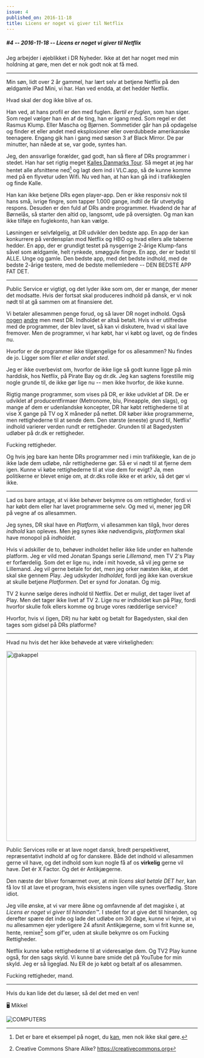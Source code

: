 ```yaml
---
issue: 4
published_on: 2016-11-18
title: Licens er noget vi giver til Netflix
---
```


##### #4 -- 2016-11-18 -- Licens er noget vi giver til Netflix

Jeg arbejder i øjeblikket i DR Nyheder. Ikke at det har noget med min holdning at gøre, men det er nok godt nok at få med.

---

Min søn, lidt over 2 år gammel, har lært selv at betjene Netflix på den ældgamle iPad Mini, vi har. Han ved endda, at det hedder Netflix.

Hvad skal der dog ikke blive af os.

Han ved, at hans profil er den med fuglen. _Bertil er fuglen_, som han siger. Som regel vælger han én af de ting, han er igang med. Som regel er det Rasmus Klump. Eller Mascha og Bjørnen. Sommetider går han på opdagelse og finder et eller andet med eksplosioner eller overdubbede amerikanske teenagere. Engang gik han i gang med sæson 3 af Black Mirror. De par minutter, han nåede at se, var gode, syntes han.

Jeg, den ansvarlige forælder, gad godt, han så flere af DRs programmer i stedet. Han har set rigtig meget [Kalles Danmarks Tour][kalle]. Så meget at jeg har hentet alle afsnittene ned[^dldr] og lagt dem ind i VLC.app, så de kunne komme med på en flyvetur uden Wifi. Nu ved han, at han kan gå ind i trafikkeglen og finde Kalle.

Han kan ikke betjene DRs egen player-app. Den er ikke responsiv nok til hans små, ivrige fingre, som tapper 1.000 gange, indtil de får utvetydig respons. Desuden er den fuld af DRs andre programmer. Hvadend de har af Børnelås, så starter den altid op, langsomt, ude på oversigten. Og man kan ikke tilføje en fuglekonto, han kan vælge.

Løsningen er selvfølgelig, at DR udvikler den bedste app. En app der kan konkurrere på verdensplan mod Netflix og HBO og hvad ellers alle taberne hedder. En app, der er grundigt testet på nysgerrige 2-årige Klump-fans såvel som ældgamle, helt rynkede, smøggule fingre. En app, der er bedst til ALLE. Unge og gamle. Den bedste app, med det bedste indhold, med de bedste 2-årige testere, med de bedste mellemledere -- DEN BEDSTE APP FAT DET.

---

Public Service er vigtigt, og det lyder ikke som om, der er mange, der mener det modsatte. Hvis der fortsat skal produceres indhold på dansk, er vi nok nødt til at gå sammen om at finansiere det.

Vi betaler allesammen penge forud, og så laver DR noget indhold. Også [nogen][tv2] [andre][24syv] men mest DR. Indholdet er altså betalt. Hvis vi er utilfredse med de programmer, der blev lavet, så kan vi diskutere, hvad vi skal lave fremover. Men de programmer, vi har købt, har vi købt og lavet, og de findes nu.

Hvorfor er de programmer ikke tilgængelige for os allesammen? Nu findes de jo. Ligger som filer _et eller andet sted_.

Jeg er ikke overbevist om, hvorfor de ikke lige så godt kunne ligge på min harddisk, hos Netflix, på Pirate Bay og dr.dk. Jeg kan sagtens forestille mig nogle grunde til, de ikke gør lige nu -- men ikke hvorfor, de ikke kunne.

Rigtig mange programmer, som vises på DR, er ikke udviklet af DR. De er udviklet af producentfirmaer (Metronome, blu, Pineapple, den slags), og mange af dem er udenlandske koncepter, DR har købt rettighederne til at vise X gange på TV og X måneder på nettet. DR køber ikke programmerne, men rettighederne til at sende dem. Den største (eneste) grund til, Netflix' indhold varierer verden rundt er rettigheder. Grunden til at Bagedysten udløber på dr.dk er rettigheder.

Fucking rettigheder.

Og hvis jeg bare kan hente DRs programmer ned i min trafikkegle, kan de jo ikke lade dem udløbe, når rettighederne gør. Så er vi nødt til at fjerne dem igen. Kunne vi købe rettighederne til at vise dem for evigt? Ja, men politikerne er blevet enige om, at dr.dks rolle ikke er et arkiv, så det gør vi ikke.

---

Lad os bare antage, at vi ikke behøver bekymre os om rettigheder, fordi vi har købt dem eller har lavet programmerne selv. Og med vi, mener jeg DR på vegne af os allesammen.

Jeg synes, DR skal have en _Platform_, vi allesammen kan tilgå, hvor deres _indhold_ kan opleves. Men jeg synes ikke nødvendigvis, _platformen_ skal have monopol på _indholdet_.

Hvis vi adskiller de to, behøver indholdet heller ikke lide under en haltende platform. Jeg er vild med Jonatan Spangs serie _Lillemand_, men TV 2's Play er forfærdelig. Som det er lige nu, inde i mit hovede, så vil jeg gerne se Lillemand. Jeg vil gerne betale for det, men jeg orker næsten ikke, at det skal ske gennem Play. Jeg udskyder _Indholdet_, fordi jeg ikke kan overskue at skulle betjene _Platformen_. Det er synd for Jonatan. Og mig.

TV 2 kunne sælge deres indhold til Netflix. Det er muligt, det tager livet af Play. Men det tager ikke livet af TV 2. Lige nu er indholdet kun på Play, fordi hvorfor skulle folk ellers komme og bruge vores rædderlige service?

Hvorfor, hvis vi (igen, DR) nu har købt og betalt for Bagedysten, skal den tages som gidsel på DRs platforme?

---

Hvad nu hvis det her ikke behøvede at være virkeligheden:

<a href='https://twitter.com/akappel/status/647665945985593344'><img src='https://s3.brnbw.com/Screen-Shot-2016-11-17-09-56-50-JU57jq6Nnr.png' alt='@akappel' width='500' /></a>

Public Services rolle er at lave noget dansk, bredt perspektiveret, repræsentativt indhold af og for danskere. Både det indhold vi allesammen gerne vil have, og det indhold som kun nogle få af os **virkelig** gerne vil have. Det ér X Factor. Og det ér Antikjægerne.

Den næste der bliver fornærmet over, at _min licens skal betale DET her_, kan få lov til at lave et program, hvis eksistens ingen ville synes overflødig. Store idiot.

Jeg ville ønske, at vi var mere åbne og omfavnende af det magiske i, at _Licens er noget vi giver til hinanden™_. I stedet for at give det til hinanden, og derefter spære det inde og lade det udløbe om 30 dage, kunne vi fejre, at vi nu allesammen ejer yderligere 24 afsnit Antikjægerne, som vi frit kunne se, hente, remixe[^creative commons] som gif'er, uden at skulle bekymre os om Fucking Rettigheder.

Netflix kunne købe rettighederne til at videresælge dem. Og TV2 Play kunne også, for den sags skyld. Vi kunne bare smide det på YouTube for min skyld. Jeg er så ligeglad. Nu ER de jo købt og betalt af os allesammen.

Fucking rettigheder, mand.

---

Hvis du kan lide det du læser, så del det med en ven!

🖥 Mikkel

<img src="https://s3.brnbw.com/COMPUTERS-512.jpg" alt="COMPUTERS" width={256} />

[^dldr]: Det er bare et eksempel på noget, du [kan](https://dldr.brnbw.com), men nok ikke skal gøre.
[^creative commons]: Creative Commons Share Alike? https://creativecommons.org

[kalle]: https://www.dr.dk/tv/se/boern/ramasjang/kalles-danmarks-tour/-/kalles-danmarks-tour-faborg
[tv2]: https://tv2.dk
[24syv]: https://radio24syv.dk
